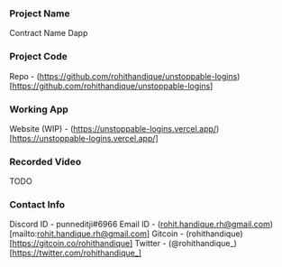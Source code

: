 ### Project Name
Contract Name Dapp

### Project Code
Repo - (https://github.com/rohithandique/unstoppable-logins)[https://github.com/rohithandique/unstoppable-logins]

### Working App
Website (WIP) - (https://unstoppable-logins.vercel.app/)[https://unstoppable-logins.vercel.app/]

### Recorded Video
TODO

### Contact Info
Discord ID - punneditji#6966
Email ID - (rohit.handique.rh@gmail.com)[mailto:rohit.handique.rh@gmail.com]
Gitcoin - (rohithandique)[https://gitcoin.co/rohithandique]
Twitter - (@rohithandique_)[https://twitter.com/rohithandique_]


